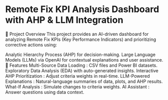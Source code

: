 # Remote Fix KPI Analysis Dashboard with AHP & LLM Integration
📌 Project Overview
This project provides an AI-driven dashboard for analyzing Remote Fix KPIs (Key Performance Indicators) and prioritizing corrective actions using:

Analytic Hierarchy Process (AHP) for decision-making.
Large Language Models (LLMs) via OpenAI for contextual explanations and user assistance.
🚀 Features
Multi-Source Data Loading : CSV files and Power BI datasets.
Exploratory Data Analysis (EDA) with auto-generated insights.
Interactive AHP Prioritization : Adjust criteria weights in real-time.
LLM-Powered Explanations : Natural-language summaries of data, plots, and AHP results.
What-If Analysis : Simulate changes to criteria weights.
AI Assistant : Answer questions using data context.
